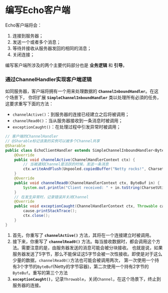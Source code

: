 编写Echo客户端
===============================================================
Echo客户端将会：
1. 连接到服务器；
2. 发送一个或者多个消息；
3. 等待并接收从服务器发回的相同的消息；
4. 关闭连接；

编写客户端所涉及的两个主要代码部分也是 **业务逻辑** 和 **引导**。

### 通过ChannelHandler实现客户端逻辑
如同服务器，客户端将拥有一个用来处理数据的 **`ChannelInboundHandler`**。在这个场景下，
你将扩展 **`SimpleChannelInboundHandler`** 类以处理所有必須的任务，这要求重写下面的方法：
+ `channelActive()`：到服务器的连接已经建立之后将被调用；
+ `channelRead0()`：当从服务器接收到一条消息时被调用；
+ `exceptionCaught()`：在处理过程中引发异常时被调用；

```java
// 客户端的ChannelHandler
// @Sharable标记该类的实例可以被多个Channel共享
@Sharable
public class EchoClientHandler extends SimpleChannelInboundHandler<ByteBuf> {
    @Override
    public void channelActive(ChannelHandlerContext ctx) {
        // 当被通知Channel是活跃的时候，发送一条消息
        ctx.writeAndFlush(Unpooled.copiedBuffer("Netty rocks!", CharsetUtil.UTF_8));
    }
    @Override
    public void channelRead0(ChannelHandlerContext ctx, ByteBuf in) {
        System.out.println("Client received: " + in.toString(CharsetUtil.UTF_8));
    }
    // 在发生异常时，记录错误并关闭Channel 
    @Override
    public void exceptionCaught(ChannelHandlerContext ctx, Throwable cause) {
        cause.printStackTrace();
        ctx.close();
    }
}
```
1. 首先，你重写了 **`channelActive()`** 方法，其将在一个连接建立时被调用。
2. 接下来，你重写了 **`channelRead0()`** 方法。每当接收数据时，都会调用这个方法。需要注意的是，由服务器发送的消息可能会被分块接收。
也就是说，如果服务器发送了5字节，那么不能保证这5字节会被一次性接收。即使是对于这么少量的数据，`channelRead0()`方法也可能会被调用两次，
第一次使用一个持有3个字节的`ByteBuf`(Netty的字节容器)，第二次使用一个持有2字节的`ByteBuf`。重写的第三个方法
3. **`exceptionCaught()`**，记录`Throwable`，关闭`Channel`，在这个场景下，终止到服务器的连接。
